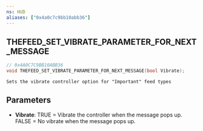 ```yaml
---
ns: HUD
aliases: ["0x4a0c7c9bb10abb36"]
---
```

## THEFEED_SET_VIBRATE_PARAMETER_FOR_NEXT_MESSAGE

```c
// 0x4A0C7C9BB10ABB36
void THEFEED_SET_VIBRATE_PARAMETER_FOR_NEXT_MESSAGE(bool Vibrate);
```

```
Sets the vibrate controller option for "Important" feed types
```

## Parameters
* **Vibrate**: TRUE = Vibrate the controller when the message pops up. FALSE = No vibrate when the message pops up.
